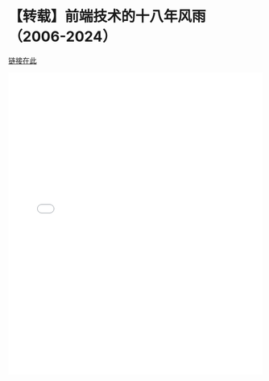 # 【转载】前端技术的十八年风雨（2006-2024）

[链接在此](https://www.bilibili.com/video/BV1eC411p73m)

<iframe src="//player.bilibili.com/player.html?isOutside=true&aid=1951333819&bvid=BV1eC411p73m&cid=1479096553&p=1" scrolling="no" border="0" frameborder="no" framespacing="0" allowfullscreen="true" width="100%" height="600"></iframe>